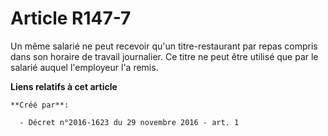 # Article R147-7

Un  même salarié ne peut recevoir qu'un titre-restaurant par repas compris  dans son horaire de travail journalier. Ce titre
ne peut être utilisé  que par le salarié auquel l'employeur l'a remis.

**Liens relatifs à cet article**

	**Créé par**:

	  - Décret n°2016-1623 du 29 novembre 2016 - art. 1
